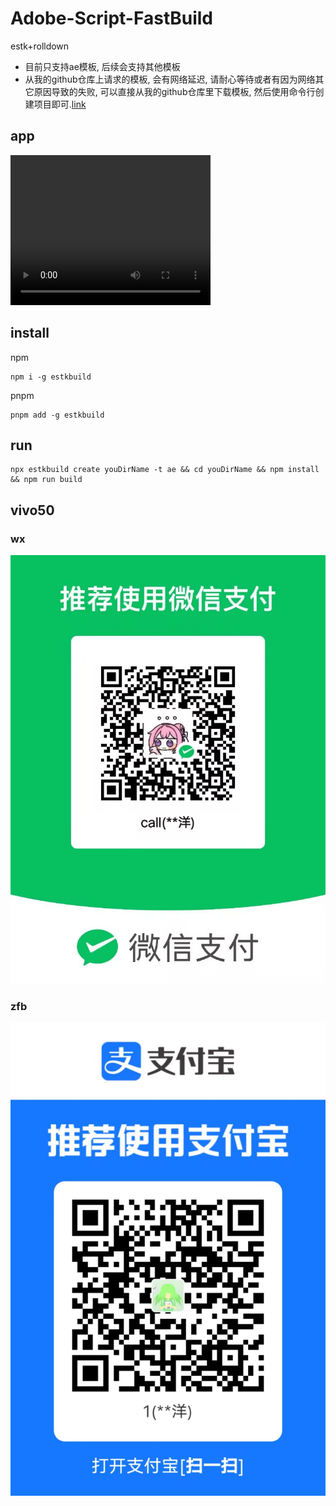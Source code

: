 # Adobe-Script-FastBuild

estk+rolldown

- 目前只支持ae模板, 后续会支持其他模板
- 从我的github仓库上请求的模板, 会有网络延迟, 请耐心等待或者有因为网络其它原因导致的失败, 可以直接从我的github仓库里下载模板,
然后使用命令行创建项目即可.[link](https://github.com/zHaOdANiuu/AdobeScriptTemplate)

## app
<video width="320" height="240" controls>
  <source src="public/app.mp4" type="video/mp4">
  Your browser does not support the video tag.
</video>

## install
npm
```
npm i -g estkbuild
```
pnpm
```
pnpm add -g estkbuild
```

## run
```
npx estkbuild create youDirName -t ae && cd youDirName && npm install && npm run build
```

## vivo50

### wx
![](./public/wx.jpg)
### zfb
![](./public/zfb.jpg)
